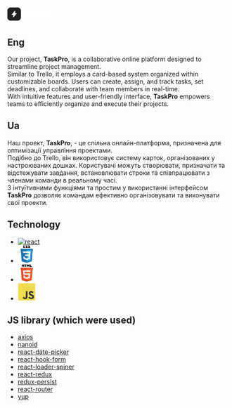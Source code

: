 # <img src="./src/images/logo-readme.png" alt="logo" width="100" height="30" >

## Eng
Our project, <b>TaskPro</b>, is a collaborative online platform designed to streamline project management.</br> Similar to Trello, it employs a card-based system organized within customizable boards. Users can create, assign, and track tasks, set deadlines, and collaborate with team members in real-time. </br>
With intuitive features and user-friendly interface, <b>TaskPro</b> empowers teams to efficiently organize and execute their projects.

## Ua

Наш проект, <b>TaskPro</b>, - це спільна онлайн-платформа, призначена для оптимізації управління проектами.</br>
Подібно до Trello, він використовує систему карток, організованих у настроюваних дошках. Користувачі можуть створювати, призначати та відстежувати завдання, встановлювати строки та співпрацювати з членами команди в реальному часі.</br>
З інтуїтивними функціями та простим у використанні інтерфейсом <b>TaskPro</b> дозволяє командам ефективно організовувати та виконувати свої проекти.

## Technology
 <ul align="left">
  <li><a href="https://nodejs.org/en" target="_blank" rel="noreferrer"> <img src="https://create-react-app.dev/img/logo.svg" alt="react" width="40" height="40"/> </a> </li>
  <li><a href="https://www.w3schools.com/css/" target="_blank" rel="noreferrer"> <img src="https://raw.githubusercontent.com/devicons/devicon/master/icons/css3/css3-original-wordmark.svg" alt="css3" width="40" height="40"/> </a> </li>
    <li><a href="https://www.w3.org/html/" target="_blank" rel="noreferrer"> <img src="https://raw.githubusercontent.com/devicons/devicon/master/icons/html5/html5-original-wordmark.svg" alt="html5" width="40" height="40"/> </a> </li>
      <li><a href="https://developer.mozilla.org/en-US/docs/Web/JavaScript" target="_blank" rel="noreferrer"> <img src="https://raw.githubusercontent.com/devicons/devicon/master/icons/javascript/javascript-original.svg" alt="javascript" width="40" height="40"/> </a></li> </ul>

## JS library (which were used)
<ul align="left"> 
<li><a href="https://axios-http.com/docs/intro" target="_blank" rel="noreferrer">  axios </a></li>
<li><a href="https://github.com/ai/nanoid" target="_blank" rel="noreferrer">  nanoid </a></li>
<li><a href="https://www.npmjs.com/package/react-date-picker" target="_blank" rel="noreferrer"> react-date-picker </a></li>
<li><a href="https://www.npmjs.com/package/react-hook-form" target="_blank" rel="noreferrer"> react-hook-form </a></li>
<li><a href="https://www.npmjs.com/package/react-loader-spinner" target="_blank" rel="noreferrer"> react-loader-spiner </a></li>
<li><a href="https://www.npmjs.com/package/react-redux" target="_blank" rel="noreferrer"> react-redux </a></li>
<li><a href="https://www.npmjs.com/package/redux-persist" target="_blank" rel="noreferrer"> redux-persist </a></li>

<li><a href="https://github.com/remix-run/react-router#readme" target="_blank" rel="noreferrer"> react-router </a></li>
<li><a href="https://www.npmjs.com/package/yup" target="_blank" rel="noreferrer"> yup </a></li>






 